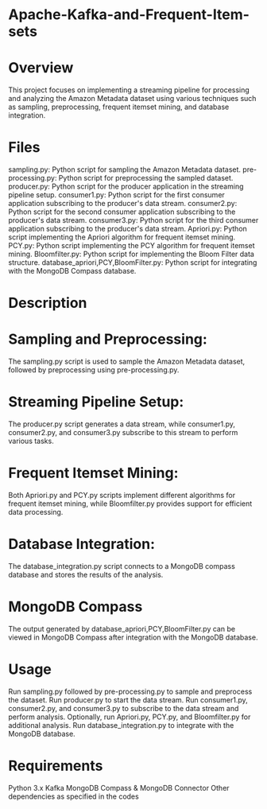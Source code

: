 # Apache-Kafka-and-Frequent-Item-sets

# Overview
This project focuses on implementing a streaming pipeline for processing and analyzing the Amazon Metadata dataset using various techniques such as sampling, preprocessing, frequent itemset mining, and database integration.

# Files
sampling.py: Python script for sampling the Amazon Metadata dataset.
pre-processing.py: Python script for preprocessing the sampled dataset.
producer.py: Python script for the producer application in the streaming pipeline setup.
consumer1.py: Python script for the first consumer application subscribing to the producer's data stream.
consumer2.py: Python script for the second consumer application subscribing to the producer's data stream.
consumer3.py: Python script for the third consumer application subscribing to the producer's data stream.
Apriori.py: Python script implementing the Apriori algorithm for frequent itemset mining.
PCY.py: Python script implementing the PCY algorithm for frequent itemset mining.
Bloomfilter.py: Python script for implementing the Bloom Filter data structure.
database_apriori,PCY,BloomFilter.py: Python script for integrating with the MongoDB Compass database.

# Description
# Sampling and Preprocessing: 
The sampling.py script is used to sample the Amazon Metadata dataset, followed by preprocessing using pre-processing.py.
# Streaming Pipeline Setup: 
The producer.py script generates a data stream, while consumer1.py, consumer2.py, and consumer3.py subscribe to this stream to perform various tasks.
# Frequent Itemset Mining:
Both Apriori.py and PCY.py scripts implement different algorithms for frequent itemset mining, while Bloomfilter.py provides support for efficient data processing.
# Database Integration:
The database_integration.py script connects to a MongoDB compass database and stores the results of the analysis.
# MongoDB Compass
The output generated by  database_apriori,PCY,BloomFilter.py can be viewed in MongoDB Compass after integration with the MongoDB database.

# Usage
Run sampling.py followed by pre-processing.py to sample and preprocess the dataset.
Run producer.py to start the data stream.
Run consumer1.py, consumer2.py, and consumer3.py to subscribe to the data stream and perform analysis.
Optionally, run Apriori.py, PCY.py, and Bloomfilter.py for additional analysis.
Run database_integration.py to integrate with the MongoDB database.

# Requirements
Python 3.x
Kafka
MongoDB Compass & MongoDB Connector
Other dependencies as specified in the codes
